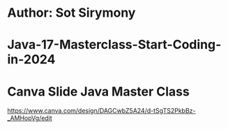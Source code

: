 # Author: Sot Sirymony
# Java-17-Masterclass-Start-Coding-in-2024
# Canva Slide Java Master Class 
https://www.canva.com/design/DAGCwbZ5A24/d-tSgTS2PkbBz-_AMHopVg/edit


